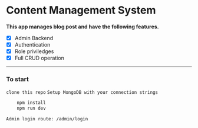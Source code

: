 # Content Management System

__This app manages blog post and have the following features.__

* [x] Admin Backend
* [x] Authentication
* [x] Role priviledges
* [x] Full CRUD operation

---

### To start
` clone this repo `
` Setup MongoDB with your connection strings `
``` bash
    npm install
    npm run dev
```

` Admin login route: /admin/login `
